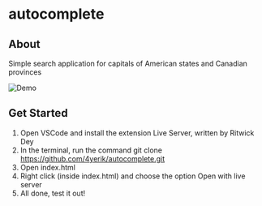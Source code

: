 # autocomplete
## About

Simple search application for capitals of American states and Canadian provinces

![Demo](https://github.com/4yerik/images/blob/master/projects/search.gif?raw=true)

## Get Started
1. Open VSCode and install the extension Live Server, written by Ritwick Dey
2. In the terminal, run the command git clone https://github.com/4yerik/autocomplete.git
3. Open index.html
4. Right click (inside index.html) and choose the option Open with live server
5. All done, test it out!
